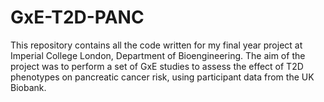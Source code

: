 # GxE-T2D-PANC
This repository contains all the code written for my final year project at Imperial College London, Department of Bioengineering. 
The aim of the project was to perform a set of GxE studies to assess the effect of T2D phenotypes on pancreatic cancer risk, using participant data from the UK Biobank.
